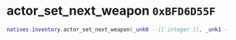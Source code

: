 # actor_set_next_weapon `0xBFD6D55F`

```lua
natives.inventory.actor_set_next_weapon(_unk0 --[[ integer ]], _unk1 --[[ integer ]])
```